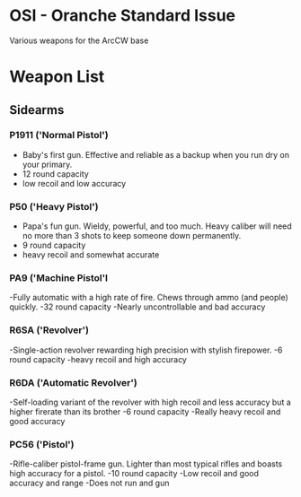 # OSI - Oranche Standard Issue
Various weapons for the ArcCW base


# Weapon List

## Sidearms
### P1911 ('Normal Pistol')
- Baby's first gun. Effective and reliable as a backup when you run dry on your primary.
- 12 round capacity
- low recoil and low accuracy
### P50 ('Heavy Pistol')
- Papa's fun gun. Wieldy, powerful, and too much. Heavy caliber will need no more than 3 shots to keep someone down permanently.
- 9 round capacity
- heavy recoil and somewhat accurate
### PA9 ('Machine Pistol'l
-Fully automatic with a high rate of fire. Chews through ammo (and people) quickly.
-32 round capacity
-Nearly uncontrollable and bad accuracy
### R6SA ('Revolver')
-Single-action revolver rewarding high precision with stylish firepower.
-6 round capacity
-heavy recoil and high accuracy
### R6DA ('Automatic Revolver')
-Self-loading variant of the revolver with high recoil and less accuracy but a higher firerate than its brother
-6 round capacity
-Really heavy recoil and good accuracy
### PC56 ('Pistol')
-Rifle-caliber pistol-frame gun. Lighter than most typical rifles and boasts high accuracy for a pistol.
-10 round capacity
-Low recoil and good accuracy and range
-Does not run and gun
